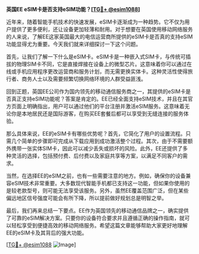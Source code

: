 **英国EE eSIM卡是否支持eSIM功能？[[TG💪+ @esim1088](https://t.me/s/esim1088)]**

近年来，随着智能手机技术的快速发展，eSIM卡逐渐成为一种趋势。它不仅为用户提供了更多便利，还让设备更加轻薄和耐用。对于想要在英国使用移动网络服务的人来说，了解EE这家英国最大的电信运营商所提供的eSIM卡是否真的支持eSIM功能显得尤为重要。今天我们就来详细探讨一下这个问题。

首先，让我们了解一下什么是eSIM卡。eSIM卡是一种嵌入式SIM卡，与传统可插拔的物理SIM卡不同，它是直接焊接在设备上的微型芯片。这意味着你可以通过在线或手机应用程序更改运营商和服务计划，而无需更换实体卡。这种灵活性使得旅行者、商务人士以及需要频繁切换网络环境的人群受益匪浅。

回到正题，英国EE公司作为国内领先的移动通信服务商之一，其提供的eSIM卡是否真正支持eSIM功能呢？答案是肯定的。EE已经全面支持eSIM技术，并且在其官方页面上明确指出，用户可以通过他们的平台注册并激活eSIM服务。这意味着无论你是本地居民还是国际游客，在购买EE套餐后都可以享受到无缝连接的服务体验。

那么具体来说，EE的eSIM卡有哪些优势呢？首先，它简化了用户的设置流程。只需几个简单的步骤即可完成从下载应用到成功激活整个过程。其次，由于不需要额外携带一张实体SIM卡，因此可以减少丢失或损坏的风险。此外，EE还提供了多种灵活的选择，包括预付费、后付费以及家庭共享等方案，以满足不同客户的需求。

当然，在选择EE的eSIM之前，也有一些需要注意的地方。例如，确保你的设备兼容eSIM技术非常重要。大多数现代智能手机都已支持这一功能，但如果你使用的是较老款型号，则可能无法享受该服务。另外，虽然EE覆盖范围广泛，但在某些偏远地区信号强度可能会有所下降，所以提前做好规划总是明智之举。

最后，我们再来总结一下要点。EE作为英国领先的移动通信品牌之一，确实提供了可靠的eSIM解决方案。只要你的设备符合要求并且遵循正确的操作指南，就可以轻松享受到便捷高效的移动网络服务。希望这篇文章能够帮助大家更好地理解EE的eSIM卡及其背后的强大功能。

[[TG💪+ @esim1088](https://t.me/s/esim1088) ![Image](https://i.postimg.cc/4NQfJmqS/Snipaste-2025-05-13-00-14-12.png)]